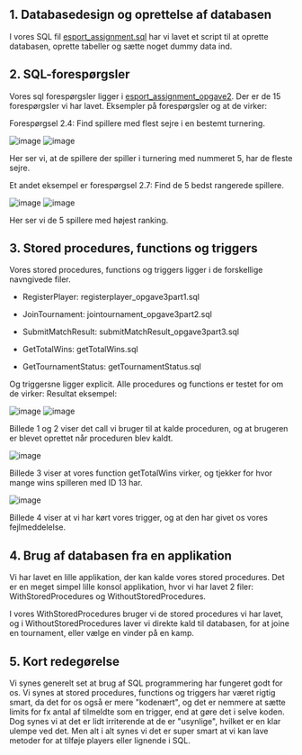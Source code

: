 ## 1. Databasedesign og oprettelse af databasen

I vores SQL fil [esport_assignment.sql](esport_assignment.sql) har vi lavet et script til at oprette databasen, oprette tabeller og sætte noget dummy data ind.

## 2. SQL-forespørgsler

Vores sql forespørgsler ligger i [esport_assignment_opgave2](esport_assignment_opgave2.sql). Der er de 15 forespørgsler vi har lavet. 
Eksempler på forespørgsler og at de virker: 

Forespørgsel 2.4:
Find spillere med flest sejre i en bestemt turnering.

![image](https://github.com/user-attachments/assets/a0259aa3-1c83-422e-a6aa-36aacb27e099)
![image](https://github.com/user-attachments/assets/440eb3cf-93c0-46cd-b350-a8f0ecc2ff48)

Her ser vi, at de spillere der spiller i turnering med nummeret 5, har de fleste sejre. 

Et andet eksempel er forespørgsel 2.7:
Find de 5 bedst rangerede spillere.

![image](https://github.com/user-attachments/assets/5b9d2601-5796-4fd1-af32-d1620c08f596)
![image](https://github.com/user-attachments/assets/9cbc8558-5c8e-44f9-871f-d268a36c495b)

Her ser vi de 5 spillere med højest ranking.


## 3. Stored procedures, functions og triggers

Vores stored procedures, functions og triggers ligger i de forskellige navngivede filer. 

- RegisterPlayer: registerplayer_opgave3part1.sql

- JoinTournament: jointournament_opgave3part2.sql

- SubmitMatchResult: submitMatchResult_opgave3part3.sql

- GetTotalWins: getTotalWins.sql

- GetTournamentStatus: getTournamentStatus.sql

Og triggersne ligger explicit. Alle procedures og functions er testet for om de virker: 
Resultat eksempel: 

![image](https://github.com/user-attachments/assets/31e44da8-825c-4e59-9f98-00f46898621d)
![image](https://github.com/user-attachments/assets/5c78e267-5c6b-4d73-8a11-8f2d2fbecbff)

Billede 1 og 2 viser det call vi bruger til at kalde proceduren, og at brugeren er blevet oprettet når proceduren blev kaldt.

![image](https://github.com/user-attachments/assets/511aef72-2101-471d-aa59-22e09a48f080)

Billede 3 viser at vores function getTotalWins virker, og tjekker for hvor mange wins spilleren med ID 13 har. 

![image](https://github.com/user-attachments/assets/b1358d37-c128-4657-a69a-39b9c9e3df48)

Billede 4 viser at vi har kørt vores trigger, og at den har givet os vores fejlmeddelelse.

## 4. Brug af databasen fra en applikation

Vi har lavet en lille applikation, der kan kalde vores stored procedures. 
Det er en meget simpel lille konsol applikation, hvor vi har lavet 2 filer: WithStoredProcedures og WithoutStoredProcedures.

I vores WithStoredProcedures bruger vi de stored procedures vi har lavet, og i WithoutStoredProcedures laver vi direkte kald til databasen, for at joine en tournament, eller vælge en vinder på en kamp.

## 5. Kort redegørelse 
Vi synes generelt set at brug af SQL programmering har fungeret godt for os. 
Vi synes at stored procedures, functions og triggers har været rigtig smart, da det for os også er mere "kodenært", og det er nemmere at sætte limits for fx antal af tilmeldte som en trigger, end at gøre det i selve koden. 
Dog synes vi at det er lidt irriterende at de er "usynlige", hvilket er en klar ulempe ved det. 
Men alt i alt synes vi det er super smart at vi kan lave metoder for at tilføje players eller lignende i SQL.
